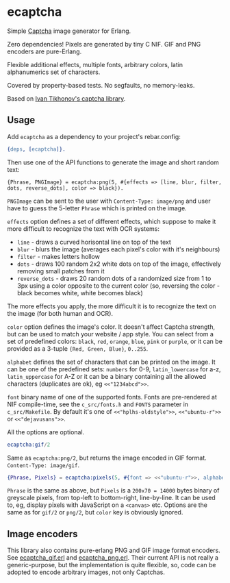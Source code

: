 ecaptcha
=====

Simple [Captcha](https://en.wikipedia.org/wiki/CAPTCHA) image generator for Erlang.

Zero dependencies! Pixels are generated by tiny C NIF. GIF and PNG encoders are pure-Erlang.

Flexible additional effects, multiple fonts, arbitrary colors, latin alphanumerics set of characters.

Covered by property-based tests. No segfaults, no memory-leaks.

Based on [Ivan Tikhonov's captcha library](https://github.com/ITikhonov/captcha).

Usage
-----

Add `ecaptcha` as a dependency to your project's rebar.config:

```erlang
{deps, [ecaptcha]}.
```

Then use one of the API functions to generate the image and short random text:

```
{Phrase, PNGImage} = ecaptcha:png(5, #{effects => [line, blur, filter, dots, reverse_dots], color => black}).
```

`PNGImage` can be sent to the user with `Content-Type: image/png` and user have to guess
the 5-letter `Phrase` which is printed on the image.

`effects` option defines a set of different effects, which suppose to make it more difficult to
recognize the text with OCR systems:

* `line` - draws a curved horisontal line on top of the text
* `blur` - blurs the image (averages each pixel's color with it's neighbours)
* `filter` - makes letters hollow
* `dots` - draws 100 random 2x2 white dots on top of the image, effectively removing small patches
  from it
* `reverse_dots` - draws 20 random dots of a randomized size from 1 to 3px using a color opposite
  to the current color (so, reversing the color - black becomes white, white becomes black)

The more effects you apply, the more difficult it is to recognize the text on the image (for both
human and OCR).

`color` option defines the image's color. It doesn't affect Captcha strength, but can be used to match
your website / app style. You can select from a set of predefined colors: `black`, `red`, `orange`,
`blue`, `pink` or `purple`, or it can be provided as a 3-tuple `{Red, Green, Blue}`, `0..255`.

`alphabet` defines the set of characters that can be printed on the image. It can be one of the
predefined sets: `numbers` for 0-9, `latin_lowercase` for a-z, `latin_uppercase` for A-Z or it
can be a binary containing all the allowed characters (duplicates are ok), eg `<<"1234abcd">>`.

`font` binary name of one of the supported fonts. Fonts are pre-rendered at NIF compile-time, see
the `c_src/fonts.h` and `FONTS` parameter in `c_src/Makefile`. By default it's one of
`<<"hplhs-oldstyle">>`, `<<"ubuntu-r">>` or `<<"dejavusans">>`.

All the options are optional.

```erlang
ecaptcha:gif/2
```

Same as `ecaptcha:png/2`, but returns the image encoded in GIF format. `Content-Type: image/gif`.

```erlang
{Phrase, Pixels} = ecaptcha:pixels(5, #{font => <<"ubuntu-r">>, alphabet => numbers}).
```
`Phrase` is the same as above, but `Pixels` is a `200x70 = 14000` bytes binary of greyscale
pixels, from top-left to bottom-right, line-by-line. It can be used to, eg, display pixels with
JavaScript on a `<canvas>` etc. Options are the same as for `gif/2` or `png/2`, but `color` key
is obviously ignored.

Image encoders
--------------

This library also contains pure-erlang PNG and GIF image format encoders.
See [ecaptcha_gif.erl](src/ecaptcha_gif.erl) and [ecaptcha_png.erl](src/ecaptcha_png.erl).
Their current API is not really a generic-purpose, but the implementation is quite flexible, so,
code can be adopted to encode arbitrary images, not only Captchas.
